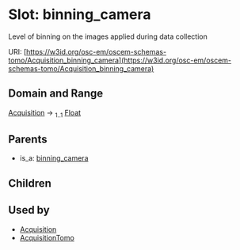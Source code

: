
# Slot: binning_camera

Level of binning on the images applied during data collection

URI: [https://w3id.org/osc-em/oscem-schemas-tomo/Acquisition_binning_camera](https://w3id.org/osc-em/oscem-schemas-tomo/Acquisition_binning_camera)


## Domain and Range

[Acquisition](Acquisition.md) &#8594;  <sub>1..1</sub> [Float](types/Float.md)

## Parents

 *  is_a: [binning_camera](binning_camera.md)

## Children


## Used by

 * [Acquisition](Acquisition.md)
 * [AcquisitionTomo](AcquisitionTomo.md)
